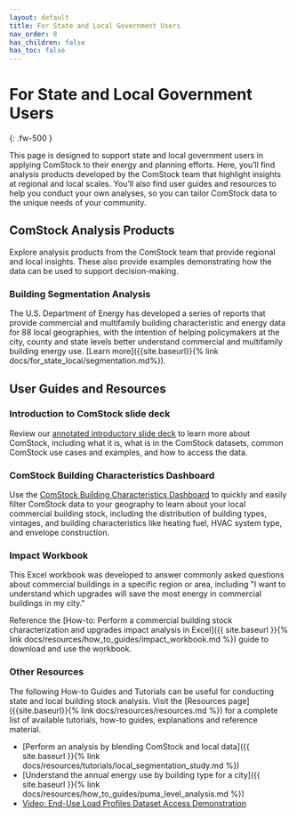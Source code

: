 ```yaml
---
layout: default
title: For State and Local Government Users
nav_order: 8
has_children: false
has_toc: false
---
```


# For State and Local Government Users
{: .fw-500 }

This page is designed to support state and local government users in applying ComStock to their energy and planning efforts. Here, you’ll find analysis products developed by the ComStock team that highlight insights at regional and local scales. You’ll also find user guides and resources to help you conduct your own analyses, so you can tailor ComStock data to the unique needs of your community.

## ComStock Analysis Products
Explore analysis products from the ComStock team that provide regional and local insights. These also provide examples demonstrating how the data can be used to support decision-making.

### Building Segmentation Analysis 
The U.S. Department of Energy has developed a series of reports that provide commercial and multifamily building characteristic and energy data for 88 local geographies, with the intention of helping policymakers at the city, county and state levels better understand commercial and multifamily building energy use. [Learn more]({{site.baseurl}}{% link docs/for_state_local/segmentation.md%}).

## User Guides and Resources

### Introduction to ComStock slide deck
Review our [annotated introductory slide deck](https://www.nrel.gov/docs/fy23osti/86634.pdf) to learn more about ComStock, including what it is, what is in the ComStock datasets, common ComStock use cases and examples, and how to access the data.

### ComStock Building Characteristics Dashboard
Use the [ComStock Building Characteristics Dashboard](https://public.tableau.com/app/profile/comstock.nrel/viz/ComStockBuildingCharacteristicsDashboard/Introduction) to quickly and easily filter ComStock data to your geography to learn about your local commercial building stock, including the distribution of building types, vintages, and building characteristics like heating fuel, HVAC system type, and envelope construction.

### Impact Workbook
This Excel workbook was developed to answer commonly asked questions about commercial buildings in a specific region or area, including "I want to understand which upgrades will save the most energy in commercial buildings in my city."

Reference the [How-to: Perform a commercial building stock characterization and upgrades impact analysis in Excel]({{  site.baseurl  }}{% link docs/resources/how_to_guides/impact_workbook.md %}) guide to download and use the workbook.

### Other Resources
The following How-to Guides and Tutorials can be useful for conducting state and local building stock analysis. Visit the [Resources page]({{site.baseurl}}{% link docs/resources/resources.md %}) for a complete list of available tutorials, how-to guides, explanations and reference material.

- [Perform an analysis by blending ComStock and local data]({{  site.baseurl  }}{% link docs/resources/tutorials/local_segmentation_study.md %})
- [Understand the annual energy use by building type for a city]({{  site.baseurl  }}{% link docs/resources/how_to_guides/puma_level_analysis.md %})
- [Video: End-Use Load Profiles Dataset Access Demonstration](https://www.youtube.com/watch?v=iS7KeVQ0Bvs)